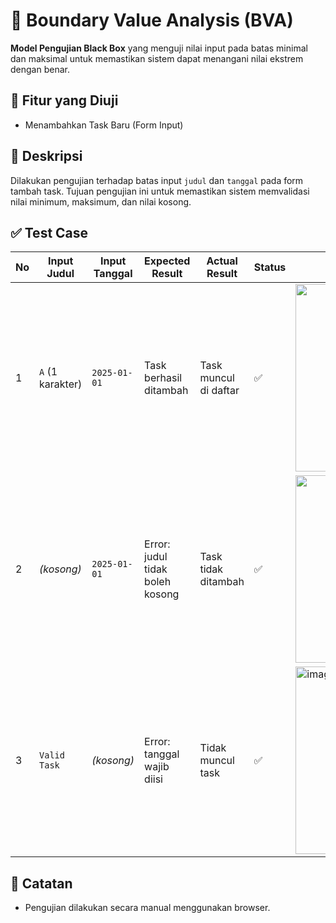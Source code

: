 # 🧪 Boundary Value Analysis (BVA)

**Model Pengujian Black Box** yang menguji nilai input pada batas minimal dan maksimal untuk memastikan sistem dapat menangani nilai ekstrem dengan benar.

## 🎯 Fitur yang Diuji
- Menambahkan Task Baru (Form Input)

## 🧾 Deskripsi
Dilakukan pengujian terhadap batas input `judul` dan `tanggal` pada form tambah task. Tujuan pengujian ini untuk memastikan sistem memvalidasi nilai minimum, maksimum, dan nilai kosong.

## ✅ Test Case

| No | Input Judul | Input Tanggal | Expected Result | Actual Result | Status | Bukti Gambar |
|----|-------------|----------------|------------------|----------------|--------|---------------|
| 1 | `A` (1 karakter) | `2025-01-01` | Task berhasil ditambah | Task muncul di daftar | ✅ | <img width="300" src="https://github.com/user-attachments/assets/49c603b6-2aae-41f9-a50c-30f80ed038f6" /> |
| 2 | *(kosong)* | `2025-01-01` | Error: judul tidak boleh kosong | Task tidak ditambah | ✅ | <img width="300" src="https://github.com/user-attachments/assets/b3a6ae87-10e6-4cdf-99e9-8070238f6261" /> |
| 3 | `Valid Task` | *(kosong)* | Error: tanggal wajib diisi | Tidak muncul task | ✅ |<img width="300" alt="image" src="https://github.com/user-attachments/assets/d102e2f2-9358-4bfc-9d7c-455108eab31c" />


## 📝 Catatan
- Pengujian dilakukan secara manual menggunakan browser.

